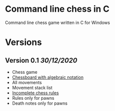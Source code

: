 # Command line chess in C
Command line chess game written in C for Windows
# Versions
## Version 0.1 *30/12/2020*
* Chess game
* [Chessboard with algebraic notation](https://en.wikipedia.org/wiki/Algebraic_notation_(chess)#:~:text=Algebraic%20notation%20(or%20AN)%20is,books%2C%20magazines%2C%20and%20newspapers.)
* All movements
* Movement stack list
* [Incomplete chess rules](https://en.wikipedia.org/wiki/Rules_of_chess)
* Rules only for pawns
* Death notes only for pawns

